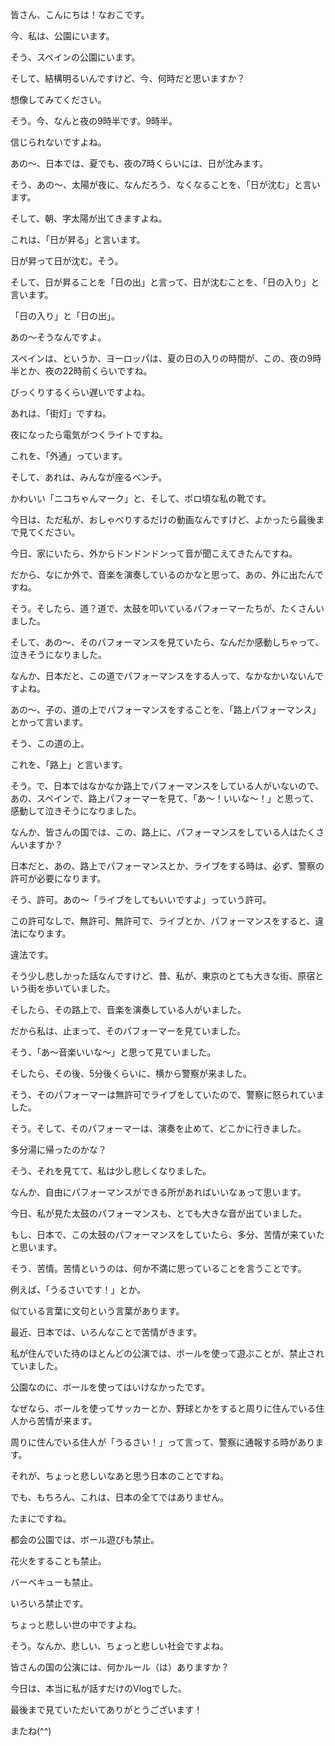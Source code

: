 皆さん、こんにちは！なおこです。

今、私は、公園にいます。

そう、スペインの公園にいます。

そして、結構明るいんですけど、今、何時だと思いますか？ 

想像してみてください。

そう。今、なんと夜の9時半です。9時半。

信じられないですよね。

あの～、日本では、夏でも、夜の7時くらいには、日が沈みます。

そう、あの～、太陽が夜に、なんだろう、なくなることを、「日が沈む」と言います。

そして、朝、字太陽が出てきますよね。

これは、「日が昇る」と言います。

日が昇って日が沈む。そう。

そして、日が昇ることを「日の出」と言って、日が沈むことを、「日の入り」と言います。

「日の入り」と「日の出」。

あの～そうなんですよ。

スペインは、というか、ヨーロッパは、夏の日の入りの時間が、この、夜の9時半とか、夜の22時前くらいですね。

びっくりするくらい遅いですよね。

あれは、「街灯」ですね。

夜になったら電気がつくライトですね。

これを、「外通」っています。

そして、あれは、みんなが座るベンチ。

かわいい「ニコちゃんマーク」と、そして、ポロ頃な私の靴です。

今日は、ただ私が、おしゃべりするだけの動画なんですけど、よかったら最後まで見てください。

今日、家にいたら、外からドンドンドンって音が聞こえてきたんですね。

だから、なにか外で、音楽を演奏しているのかなと思って、あの、外に出たんですね。

そう。そしたら、道？道で、太鼓を叩いているパフォーマーたちが、たくさんいました。

そして、あの～、そのパフォーマンスを見ていたら、なんだか感動しちゃって、泣きそうになりました。

なんか、日本だと、この道でパフォーマンスをする人って、なかなかいないんですよね。

あの～、子の、道の上でパフォーマンスをすることを、「路上パフォーマンス」とかって言います。

そう、この道の上。

これを、「路上」と言います。

そう。で、日本ではなかなか路上でパフォーマンスをしている人がいないので、あの、スペインで、路上パフォーマーを見て、「あ～！いいな～！」と思って、感動して泣きそうになりました。

なんか、皆さんの国では、この、路上に、パフォーマンスをしている人はたくさんいますか？

日本だと、あの、路上でパフォーマンスとか、ライブをする時は、必ず、警察の許可が必要になります。

そう、許可。あの～「ライブをしてもいいですよ」っていう許可。

この許可なしで、無許可、無許可で、ライブとか、パフォーマンスをすると、違法になります。

違法です。

そう少し悲しかった話なんですけど、昔、私が、東京のとても大きな街、原宿という街を歩いていました。

そしたら、その路上で、音楽を演奏している人がいました。

だから私は、止まって、そのパフォーマーを見ていました。

そう、「あ～音楽いいな～」と思って見ていました。

そしたら、その後、5分後くらいに、横から警察が来ました。

そう、そのパフォーマーは無許可でライブをしていたので、警察に怒られていました。

そう。そして、そのパフォーマーは、演奏を止めて、どこかに行きました。

多分湯に帰ったのかな？

そう、それを見てて、私は少し悲しくなりました。

なんか、自由にパフォーマンスができる所があればいいなぁって思います。

今日、私が見た太鼓のパフォーマンスも、とても大きな音が出ていました。

もし、日本で、この太鼓のパフォーマンスをしていたら、多分、苦情が来ていたと思います。

そう、苦情。苦情というのは、何か不満に思っていることを言うことです。

例えば、「うるさいです！」とか。

似ている言葉に文句という言葉があります。

最近、日本では、いろんなことで苦情がきます。

私が住んでいた待のほとんどの公演では、ボールを使って遊ぶことが、禁止されていました。

公園なのに、ボールを使ってはいけなかったです。

なぜなら、ボールを使ってサッカーとか、野球とかをすると周りに住んでいる住人から苦情が来ます。

周りに住んでいる住人が「うるさい！」って言って、警察に通報する時があります。

それが、ちょっと悲しいなあと思う日本のことですね。

でも、もちろん、これは、日本の全てではありません。

たまにですね。

都会の公園では、ボール遊びも禁止。

花火をすることも禁止。

バーベキューも禁止。

いろいろ禁止です。

ちょっと悲しい世の中ですよね。

そう。なんか、悲しい、ちょっと悲しい社会ですよね。

皆さんの国の公演には、何かルール（は）ありますか？

今日は、本当に私が話すだけのVlogでした。

最後まで見ていただいてありがとうございます！

またね(^^)
